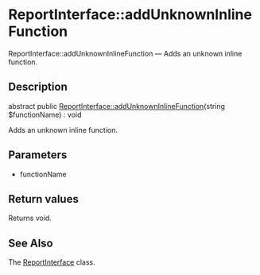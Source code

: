 ReportInterface::addUnknownInlineFunction
================

ReportInterface::addUnknownInlineFunction — Adds an unknown inline function.

Description
---------------


abstract public [ReportInterface::addUnknownInlineFunction](https://github.com/lingtalfi/DocTools/blob/master/doc/api/DocTools/Report/ReportInterface/addUnknownInlineFunction.md)(string $functionName) : void




Adds an unknown inline function.




Parameters
--------------


- functionName
    


Return values
----------------

Returns void.









See Also
-----------

The [ReportInterface](https://github.com/lingtalfi/DocTools/blob/master/doc/api/DocTools/Report/ReportInterface.md) class.
